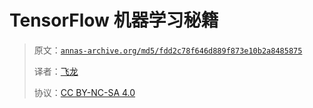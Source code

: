 # TensorFlow 机器学习秘籍

> 原文：[`annas-archive.org/md5/fdd2c78f646d889f873e10b2a8485875`](https://annas-archive.org/md5/fdd2c78f646d889f873e10b2a8485875)
> 
> 译者：[飞龙](https://github.com/wizardforcel)
> 
> 协议：[CC BY-NC-SA 4.0](http://creativecommons.org/licenses/by-nc-sa/4.0/)